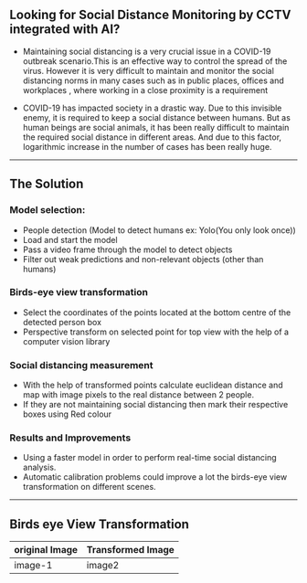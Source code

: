 ## Looking for Social Distance Monitoring by CCTV integrated with AI?


* Maintaining social distancing is a very crucial issue in a COVID-19 outbreak scenario.This is an effective way to control the spread of the virus. However it is very difficult to maintain and monitor the social distancing norms in many cases such as in public places, offices and workplaces , where working in a close proximity is a requirement

* COVID-19 has impacted society in a drastic way. Due to this invisible enemy, it is required to keep a social distance between humans. But as human beings are social animals, it has been really difficult to maintain the required social distance in different areas. And due to this factor, logarithmic increase in the number of cases has been really huge.

---

## The Solution

### Model selection: 
  * People detection (Model to detect humans ex: Yolo(You only look once))
  * Load and start the model
  * Pass a video frame through the model to detect objects
  * Filter out weak predictions and non-relevant objects (other than humans)
  
### Birds-eye view transformation

  * Select the coordinates of the points located at the bottom centre of the detected person box
  * Perspective transform on selected point for top view with the help of a computer vision library
  
### Social distancing measurement

  * With the help of transformed points calculate euclidean distance and map with image pixels to the real distance between 2 people.
  * If they are not maintaining social distancing then mark their respective boxes using Red colour
  
### Results and Improvements

  * Using a faster model in order to perform real-time social distancing analysis.
  * Automatic calibration problems could improve a lot the birds-eye view transformation on different scenes.
---

## Birds eye View Transformation

|original Image|Transformed Image|
|--|--|
|image-1|image2|

